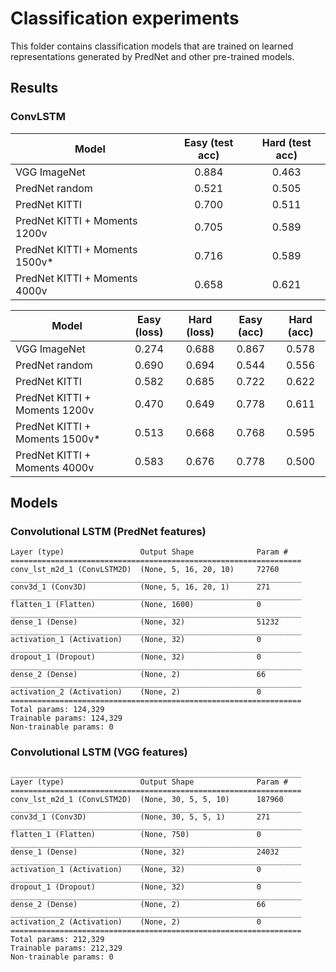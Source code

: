 # Classification experiments

This folder contains classification models that are trained on learned representations generated by PredNet and other pre-trained models.

## Results

### ConvLSTM

| Model      | Easy (test acc) | Hard (test acc) |
| -------------                  | :--:  | :--:  |
| VGG ImageNet                   | 0.884 | 0.463 |
| PredNet random                 | 0.521 | 0.505 |
| PredNet KITTI                  | 0.700 | 0.511 |
| PredNet KITTI + Moments 1200v  | 0.705 | 0.589 |
| PredNet KITTI + Moments 1500v* | 0.716 | 0.589 |
| PredNet KITTI + Moments 4000v  | 0.658 | 0.621 |

| Model    | Easy (loss) | Hard (loss) | Easy (acc) | Hard (acc) |    
| -------------                  | :---: | :---: | :---: | :---: |
| VGG ImageNet                   | 0.274 | 0.688 | 0.867 | 0.578 |
| PredNet random                 | 0.690 | 0.694 | 0.544 | 0.556 |
| PredNet KITTI                  | 0.582 | 0.685 | 0.722 | 0.622 |
| PredNet KITTI + Moments 1200v  | 0.470 | 0.649 | 0.778 | 0.611 |
| PredNet KITTI + Moments 1500v* | 0.513 | 0.668 | 0.768 | 0.595 |
| PredNet KITTI + Moments 4000v  | 0.583 | 0.676 | 0.778 | 0.500 |


## Models


### Convolutional LSTM (PredNet features)
```
Layer (type)                 Output Shape              Param #   
=================================================================
conv_lst_m2d_1 (ConvLSTM2D)  (None, 5, 16, 20, 10)     72760     
_________________________________________________________________
conv3d_1 (Conv3D)            (None, 5, 16, 20, 1)      271       
_________________________________________________________________
flatten_1 (Flatten)          (None, 1600)              0         
_________________________________________________________________
dense_1 (Dense)              (None, 32)                51232     
_________________________________________________________________
activation_1 (Activation)    (None, 32)                0         
_________________________________________________________________
dropout_1 (Dropout)          (None, 32)                0         
_________________________________________________________________
dense_2 (Dense)              (None, 2)                 66        
_________________________________________________________________
activation_2 (Activation)    (None, 2)                 0         
=================================================================
Total params: 124,329
Trainable params: 124,329
Non-trainable params: 0
```

### Convolutional LSTM (VGG features)

```
_________________________________________________________________
Layer (type)                 Output Shape              Param #   
=================================================================
conv_lst_m2d_1 (ConvLSTM2D)  (None, 30, 5, 5, 10)      187960    
_________________________________________________________________
conv3d_1 (Conv3D)            (None, 30, 5, 5, 1)       271       
_________________________________________________________________
flatten_1 (Flatten)          (None, 750)               0         
_________________________________________________________________
dense_1 (Dense)              (None, 32)                24032     
_________________________________________________________________
activation_1 (Activation)    (None, 32)                0         
_________________________________________________________________
dropout_1 (Dropout)          (None, 32)                0         
_________________________________________________________________
dense_2 (Dense)              (None, 2)                 66        
_________________________________________________________________
activation_2 (Activation)    (None, 2)                 0         
=================================================================
Total params: 212,329
Trainable params: 212,329
Non-trainable params: 0
```
